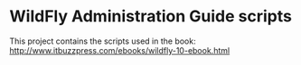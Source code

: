 # WildFly Administration Guide scripts

This project contains the scripts used in the book: http://www.itbuzzpress.com/ebooks/wildfly-10-ebook.html
